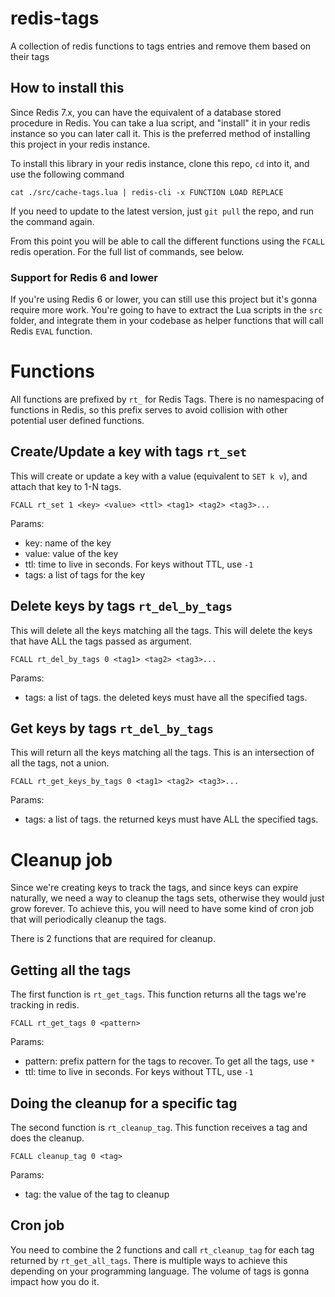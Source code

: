 # redis-tags

A collection of redis functions to tags entries and remove them based on their tags

## How to install this

Since Redis 7.x, you can have the equivalent of a database stored procedure in Redis. You can take a lua script, and "install" it in your redis instance so you can later call it. This is the preferred method of installing this project in your redis instance.

To install this library in your redis instance, clone this repo, `cd` into it, and use the following command
```
cat ./src/cache-tags.lua | redis-cli -x FUNCTION LOAD REPLACE
```
If you need to update to the latest version, just `git pull` the repo, and run the command again.

From this point you will be able to call the different functions using the `FCALL` redis operation. For the full list of commands, see below.

### Support for Redis 6 and lower

If you're using Redis 6 or lower, you can still use this project but it's gonna require more work. You're going to have to extract the Lua scripts in the `src` folder, and integrate them in your codebase as helper functions that will call Redis `EVAL` function.

# Functions

All functions are prefixed by `rt_` for Redis Tags. There is no namespacing of functions in Redis, so this prefix serves to avoid collision with other potential user defined functions.

## Create/Update a key with tags `rt_set`

This will create or update a key with a value (equivalent to `SET k v`), and attach that key to 1-N tags.

```
FCALL rt_set 1 <key> <value> <ttl> <tag1> <tag2> <tag3>...
```
Params:
* key: name of the key
* value: value of the key
* ttl: time to live in seconds. For keys without TTL, use `-1`
* tags: a list of tags for the key

## Delete keys by tags `rt_del_by_tags`

This will delete all the keys matching all the tags. This will delete the keys that have ALL the tags passed as argument.

```
FCALL rt_del_by_tags 0 <tag1> <tag2> <tag3>...
```
Params:
* tags: a list of tags. the deleted keys must have all the specified tags.

## Get keys by tags `rt_del_by_tags`

This will return all the keys matching all the tags. This is an intersection of all the tags, not a union.

```
FCALL rt_get_keys_by_tags 0 <tag1> <tag2> <tag3>...
```
Params:
* tags: a list of tags. the returned keys must have ALL the specified tags.

# Cleanup job

Since we're creating keys to track the tags, and since keys can expire naturally, we need a way to cleanup the tags sets, otherwise they would just grow forever. To achieve this, you will need to have some kind of cron job that will periodically cleanup the tags.

There is 2 functions that are required for cleanup.

## Getting all the tags

The first function is `rt_get_tags`. This function returns all the tags we're tracking in redis.
```
FCALL rt_get_tags 0 <pattern>
```
Params:
* pattern: prefix pattern for the tags to recover. To get all the tags, use `*`
* ttl: time to live in seconds. For keys without TTL, use `-1`

## Doing the cleanup for a specific tag

The second function is `rt_cleanup_tag`. This function receives a tag and does the cleanup.

```
FCALL cleanup_tag 0 <tag>
```
Params:
* tag: the value of the tag to cleanup

## Cron job

You need to combine the 2 functions and call `rt_cleanup_tag` for each tag returned by `rt_get_all_tags`. There is multiple ways to achieve this depending on your programming language. The volume of tags is gonna impact how you do it.